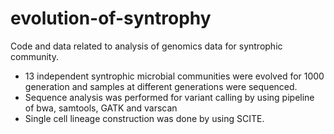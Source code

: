 # evolution-of-syntrophy
Code and data related to analysis of genomics data for syntrophic community.

* 13 independent syntrophic microbial communities were evolved for 1000 generation and samples at different generations were sequenced.
* Sequence analysis was performed for variant calling by using pipeline of bwa, samtools, GATK and varscan
* Single cell lineage construction was done by using SCITE.

